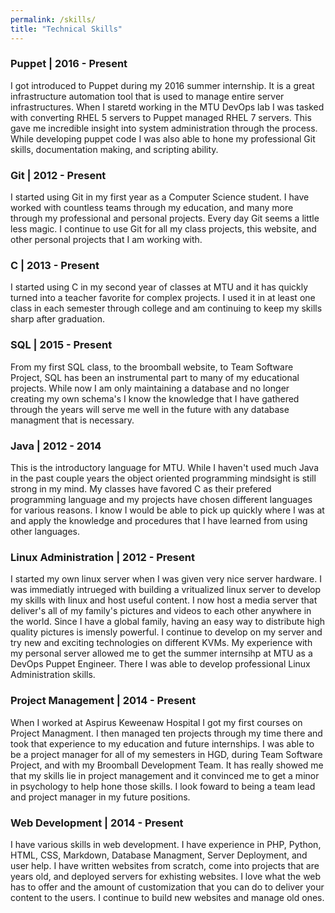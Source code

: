 ```yaml
---
permalink: /skills/
title: "Technical Skills"
---
```


### Puppet | 2016 - Present

I got introduced to Puppet during my 2016 summer internship. It is a great infrastructure automation tool that is used to manage entire server infrastructures. When I staretd working in the MTU DevOps lab I was tasked with converting RHEL 5 servers to Puppet managed RHEL 7 servers. This gave me incredible insight into system administration through the process. While developing puppet code I was also able to hone my professional Git skills, documentation making, and scripting ability. 

### Git | 2012 - Present

I started using Git in my first year as a Computer Science student. I have worked with countless teams through my education, and many more through my professional and personal projects. Every day Git seems a little less magic. I continue to use Git for all my class projects, this website, and other personal projects that I am working with. 

### C | 2013 - Present

I started using C in my second year of classes at MTU and it has quickly turned into a teacher favorite for complex projects. I used it in at least one class in each semester through college and am continuing to keep my skills sharp after graduation.  

### SQL | 2015 - Present

From my first SQL class, to the broomball website, to Team Software Project, SQL has been an instrumental part to many of my educational projects. While now I am only maintaining a database and no longer creating my own schema's I know the knowledge that I have gathered through the years will serve me well in the future with any database managment that is necessary. 

### Java | 2012 - 2014

This is the introductory language for MTU. While I haven't used much Java in the past couple years the object oriented programming mindsight is still strong in my mind. My classes have favored C as their prefered programming language and my projects have chosen different languages for various reasons. I know I would be able to pick up quickly where I was at and apply the knowledge and procedures that I have learned from using other languages. 

### Linux Administration | 2012 - Present

I started my own linux server when I was given very nice server hardware. I was immediatly intrueged with building a vritualized linux server to develop my skills with linux and host useful content. I now host a media server that deliver's all of my family's pictures and videos to each other anywhere in the world. Since I have a global family, having an easy way to distribute high quality pictures is imensly powerful. I continue to develop on my server and try new and exciting technologies on different KVMs. My experience with my personal server allowed me to get the summer internsihp at MTU as a DevOps Puppet Engineer. There I was able to develop professional Linux Administration skills.

### Project Management | 2014 - Present

When I worked at Aspirus Keweenaw Hospital I got my first courses on Project Managment. I then managed ten projects through my time there and took that experience to my education and future internships. I was able to be a project manager for all of my semesters in HGD, during Team Software Project, and with my Broomball Development Team. It has really showed me that my skills lie in project management and it convinced me to get a minor in psychology to help hone those skills. I look foward to being a team lead and project manager in my future positions. 

### Web Development | 2014 - Present

I have various skills in web development. I have experience in PHP, Python, HTML, CSS, Markdown, Database Managment, Server Deployment, and user help. I have written websites from scratch, come into projects that are years old, and deployed servers for exhisting websites. I love what the web has to offer and the amount of customization that you can do to deliver your content to the users. I continue to build new websites and manage old ones. 
